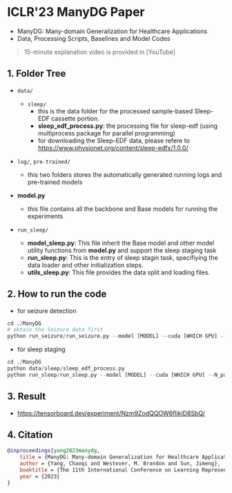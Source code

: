 # ICLR'23 ManyDG Paper
- ManyDG: Many-domain Generalization for Healthcare Applications
- Data, Processing Scripts, Baselines and Model Codes
> 15-minute explanation video is provided in [YouTube]



<!-- <img src="ICLR-2023-poster.png" width="800"> -->

## 1. Folder Tree
- ```data/```
    - ```sleep/```
        - this is the data folder for the processed sample-based Sleep-EDF cassette portion.
        - **sleep_edf_process.py**: the processing file for sleep-edf (using multiprocess package for parallel programming)
        - for downloading the Sleep-EDF data, please refere to https://www.physionet.org/content/sleep-edfx/1.0.0/
- ```log/```, ```pre-trained/```
    - this two folders stores the automatically generated running logs and pre-trained models
- **model.py**
    - this file contains all the backbone and Base models for running the experiments

- ```run_sleep/```
    - **model_sleep.py**: This file inherit the Base model and other model utility functions from **model.py** and support the sleep staging task
    - **run_sleep.py**: This is the entry of sleep stagin task, specifiying the data loader and other initialization steps.
    - **utils_sleep.py**: This file provides the data split and loading files.

## 2. How to run the code
- for seizure detection
``` python
cd ./ManyDG
# obtain the Seizure data first
python run_seizure/run_seizure.py --model [MODEL] --cuda [WHICH GPU] --N_vote [DEFAULT 5] --N_pat [N_OF_PAT] --epochs [EPOCHS]
```
- for sleep staging
``` python
cd ./ManyDG
python data/sleep/sleep_edf_process.py
python run_sleep/run_sleep.py --model [MODEL] --cuda [WHICH GPU] --N_pat [N_OF_PAT] --epochs [EPOCHS]
```

## 3. Result
- https://tensorboard.dev/experiment/Nzm9ZodQQOW6fliklD8SbQ/

## 4. Citation
```bibtex
@inproceedings{yang2023manydg,
    title = {ManyDG: Many-domain Generalization for Healthcare Applications},
    author = {Yang, Chaoqi and Westover, M. Brandon and Sun, Jimeng},
    booktitle = {The 11th International Conference on Learning Representations, {ICLR} 2023},
    year = {2023}
}
```